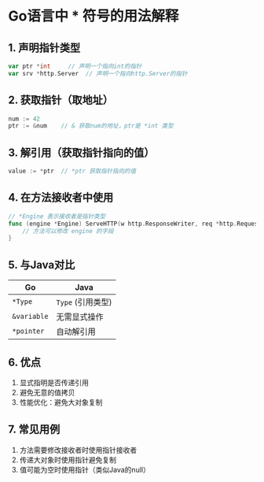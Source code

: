 # Go语言中 * 符号的用法解释

## 1. 声明指针类型
```go
var ptr *int     // 声明一个指向int的指针
var srv *http.Server  // 声明一个指向http.Server的指针
```

## 2. 获取指针（取地址）
```go
num := 42
ptr := &num    // & 获取num的地址，ptr是 *int 类型
```

## 3. 解引用（获取指针指向的值）
```go
value := *ptr  // *ptr 获取指针指向的值
```

## 4. 在方法接收者中使用
```go
// *Engine 表示接收者是指针类型
func (engine *Engine) ServeHTTP(w http.ResponseWriter, req *http.Request) {
    // 方法可以修改 engine 的字段
}
```

## 5. 与Java对比
| Go | Java |
|---|---|
| `*Type` | `Type` (引用类型) |
| `&variable` | 无需显式操作 |
| `*pointer` | 自动解引用 |

## 6. 优点
1. 显式指明是否传递引用
2. 避免无意的值拷贝
3. 性能优化：避免大对象复制

## 7. 常见用例
1. 方法需要修改接收者时使用指针接收者
2. 传递大对象时使用指针避免复制
3. 值可能为空时使用指针（类似Java的null）